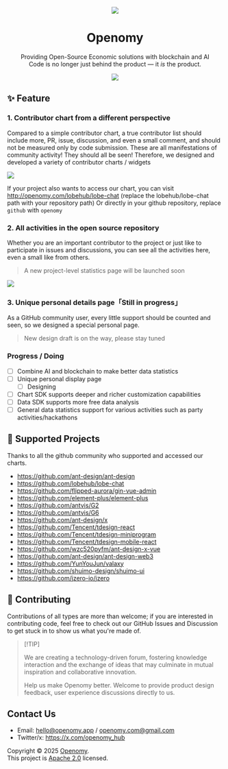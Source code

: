 <div align="center"><a name="readme-top"></a>
  
[![][image-banner]][homepage-link]

# Openomy

Providing Open-Source Economic solutions with blockchain and AI<br/>
Code is no longer just behind the product — it <em>is</em> the product.<br/>

[![][vision-banner]][homepage-link]

<div align="left">

## ✨ Feature

### 1. Contributor chart from a different perspective

Compared to a simple contributor chart, a true contributor list should include more, PR, issue, discussion, and even a small comment, and should not be measured only by code submission. These are all manifestations of community activity! They should all be seen! Therefore, we designed and developed a variety of contributor charts / widgets

[![][widget-banner]][homepage-link]

If your project also wants to access our chart, you can visit http://openomy.com/lobehub/lobe-chat (replace the lobehub/lobe-chat path with your repository path)
Or directly in your github repository, replace `github` with `openomy`

### 2. All activities in the open source repository

Whether you are an important contributor to the project or just like to participate in issues and discussions, you can see all the activities here, even a small like from others.

> A new project-level statistics page will be launched soon

[![][activites-showcase]][ant-design-openomy]

### 3. Unique personal details page「Still in progress」

As a GitHub community user, every little support should be counted and seen, so we designed a special personal page.

> New design draft is on the way, please stay tuned

### Progress / Doing

- [ ] Combine AI and blockchain to make better data statistics
- [ ] Unique personal display page
  - [ ] Designing
- [ ] Chart SDK supports deeper and richer customization capabilities
- [ ] Data SDK supports more free data analysis
- [ ] General data statistics support for various activities such as party activities/hackathons

## 🤝 Supported Projects

Thanks to all the github community who supported and accessed our charts.

- https://github.com/ant-design/ant-design
- https://github.com/lobehub/lobe-chat
- https://github.com/flipped-aurora/gin-vue-admin
- https://github.com/element-plus/element-plus
- https://github.com/antvis/G2
- https://github.com/antvis/G6
- https://github.com/ant-design/x
- https://github.com/Tencent/tdesign-react
- https://github.com/Tencent/tdesign-miniprogram
- https://github.com/Tencent/tdesign-mobile-react
- https://github.com/wzc520pyfm/ant-design-x-vue
- https://github.com/ant-design/ant-design-web3
- https://github.com/YunYouJun/valaxy
- https://github.com/shuimo-design/shuimo-ui
- https://github.com/jzero-io/jzero

## 🤝 Contributing

Contributions of all types are more than welcome; if you are interested in contributing code, feel free to check out our GitHub Issues and Discussion to get stuck in to show us what you're made of.

> \[!TIP]
>
> We are creating a technology-driven forum, fostering knowledge interaction and the exchange of ideas that may culminate in mutual inspiration and collaborative innovation.
>
> Help us make Openomy better. Welcome to provide product design feedback, user experience discussions directly to us.
>


## Contact Us

- Email: hello@openomy.app / openomy.com@gmail.com
- Twitter/x: https://x.com/openomy_hub

Copyright © 2025 [Openomy][profile-link]. <br />
This project is [Apache 2.0](./LICENSE) licensed.

[homepage-link]: https://www.openomy.com/
[image-banner]: https://github.com/user-attachments/assets/5808d40d-74ab-4a7c-a7bd-653eca48b392
[widget-banner]: https://github.com/user-attachments/assets/a757ed9f-a4b3-4b88-a3cd-03979311556f

[vision-banner]: https://github.com/user-attachments/assets/a47fc0a7-de76-41b1-83d9-ec935fba050d
[activites-showcase]: https://github.com/user-attachments/assets/add43daf-bc05-4106-9ecd-27780675e814
[ant-design-openomy]: https://www.openomy.com/github/ant-design/ant-design

[profile-link]: https://github.com/openomy
